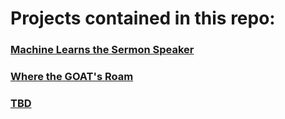 # Projects contained in this repo:

### [Machine Learns the Sermon Speaker](Project-1/)

### [Where the GOAT's Roam](Project-2/)

### [TBD]()
